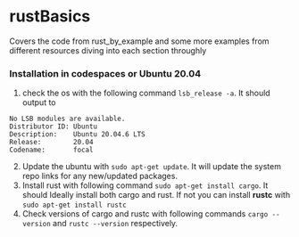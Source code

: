 # rustBasics
Covers the code from rust_by_example and some more examples from different resources diving into each section throughly

### Installation in codespaces or Ubuntu 20.04 
1. check the os with the following command `lsb_release -a`. It should output to
```
No LSB modules are available.
Distributor ID: Ubuntu
Description:    Ubuntu 20.04.6 LTS
Release:        20.04
Codename:       focal
```
2. Update the ubuntu with `sudo apt-get update`. It will update the system repo links for any new/updated packages. 
3. Install rust with following command `sudo apt-get install cargo`. It should Ideally install both cargo and rust. If not you can install **rustc** with `sudo apt-get install rustc`
4. Check versions of cargo and rustc with following commands `cargo --version` and `rustc --version` respectively. 
